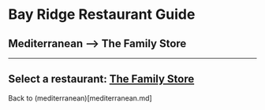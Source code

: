 # Bay Ridge Restaurant Guide
## Mediterranean --> The Family Store
---
Select a restaurant:
[The Family Store](https://familystorecooks.com/)
---
Back to (mediterranean)[mediterranean.md]
